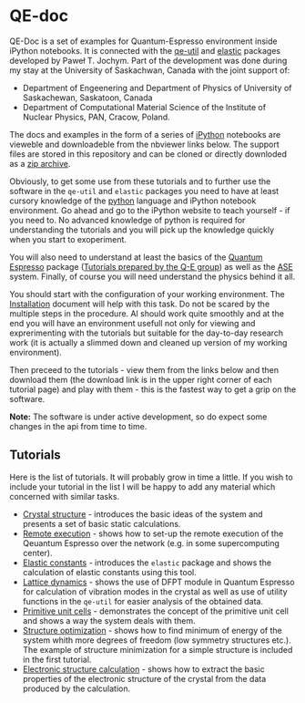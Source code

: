 QE-doc
======

QE-Doc is a set of examples for Quantum-Espresso environment inside iPython notebooks. 
It is connected with
the [qe-util](https://github.com/jochym/Elastic) and [elastic](https://github.com/jochym/Elastic) 
packages developed by Paweł T. Jochym. Part of the development was done during my stay 
at the University of Saskachwan, Canada with the joint support of:

* Department of Engeenering and Department of Physics of University of Saskachewan, Saskatoon, Canada
* Department of Computational Material Science of the Institute of Nuclear Physics, PAN, Cracow, Poland. 

The docs and examples in the form of a series of [iPython](http://www.ipython.org/) notebooks
are vieweble and downloadeble from the nbviewer links below. The support files are stored in 
this repository and can be cloned or directly downloded as 
a [zip archive](https://github.com/jochym/qe-doc/archive/master.zip).

Obviously, to get some use from these tutorials and to further use the software in 
the `qe-util` and `elastic` packages you need to have at least cursory knowledge of the 
[python](http://www.python.org) language and iPython notebook environment. 
Go ahead and go to the iPython website to teach yourself - if you need to. 
No advanced knowledge of python is required for understanding the tutorials and you will
pick up the knowledge quickly when you start to exoperiment.

You will also need to understand at least the basics of the 
[Quantum Espresso](http://www.quantumespresso.org) package ([Tutorials prepared by the Q-E group](http://www.fisica.uniud.it/~giannozz/QE-Tutorial/)) as well as the [ASE](https://wiki.fysik.dtu.dk/ase/) system. 
Finally, of course you will need understand the physics behind it all.

You should start with the configuration of your working environment. 
The [Installation](http://nbviewer.ipython.org/gist/jochym/a7f552e8b1fced1bc996) document will help with this task.
Do not be scared by the multiple steps in the procedure. Al should work quite smoothly and at the end you will have an environment usefull not only for viewing and exprerimenting with the tutorials but suitable for the day-to-day research work (it is actually a slimmed down and cleaned up version of my working environment).

Then preceed to the tutorials - view them from the links below and then download them (the download link is in the upper right corner of each tutorial page) and play with them - this is the fastest way to get a grip on the software.

**Note:** The software is under active development, so do expect some changes in the api from time to time.

Tutorials
---------

Here is the list of tutorials. It will probably grow in time a little. If you wish to include your tutorial in the list I will be happy to add any material which concerned with similar tasks.

* [Crystal structure](http://nbviewer.ipython.org/gist/jochym/603c0d13bc7d3dc8148d) - introduces the basic ideas of the system and presents a set of basic static calculations.
* [Remote execution](http://nbviewer.ipython.org/gist/jochym/d504ce067b99686e4ae8) - shows how to set-up the remote execution of the Qeuantum Espresso over the network (e.g. in some supercomputing center).
* [Elastic constants](http://nbviewer.ipython.org/gist/jochym/5fb472070a272b61f75c) - introduces the `elastic` package and shows the calculation of elastic constants using this tool.
* [Lattice dynamics](http://nbviewer.ipython.org/gist/jochym/f3f37daa4cf1884f02ad) - shows the use of DFPT module in Quantum Espresso for calculation of vibration modes in the crystal as well as use of utility functions in the `qe-util` for easier analysis of the obtained data.
* [Primitive unit cells](http://nbviewer.ipython.org/gist/jochym/d68d81026eed03467d69) - demonstrates the concept of the primitive unit cell and shows a way the system deals with them.
* [Structure optimization](http://nbviewer.ipython.org/gist/jochym/) - shows how to find minimum of energy of the system whith more degrees of freedom (low symmetry structures etc.). The example of structure minimization for a simple structure is included in the first tutorial.
* [Electronic structure calculation](http://nbviewer.ipython.org/gist/jochym/99f18778525832746d48) - shows how to extract the basic properties of the electronic structure of the crystal from the data produced by the calculation.




